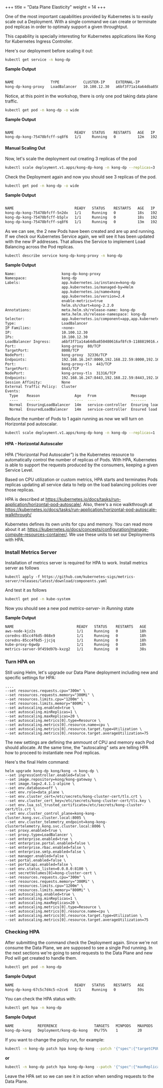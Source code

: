 +++
title = "Data Plane Elasticity"
weight = 14
+++


One of the most important capabilities provided by Kubernetes is to easily scale out a Deployment. With a single command we can create or terminate pod replicas in order to optimaly support a given throughtput. 

This capability is specially interesting for Kubernetes applications like Kong for Kubernetes Ingress Controller.

Here's our deployment before scaling it out:

```bash
kubectl get service -n kong-dp
```

**Sample Output**

```bash

NAME                 TYPE           CLUSTER-IP     EXTERNAL-IP                                                                  PORT(S)                      AGE
kong-dp-kong-proxy   LoadBalancer   10.100.12.30   a6bf3f71a14a64dba850480616af8fc9-1188819016.eu-central-1.elb.amazonaws.com   80:32336/TCP,443:31316/TCP   7m25s
```

Notice, at this point in the workshop, there is only one pod taking data plane traffic.


```bash
kubectl get pod -n kong-dp -o wide
```

**Sample Output**

```bash

NAME                            READY   STATUS    RESTARTS   AGE   IP               NODE                                              NOMINATED NODE   READINESS GATES
kong-dp-kong-75478bfcff-sq8f6   1/1     Running   0          12m   192.168.16.247   ip-192-168-29-188.eu-central-1.compute.internal   <none>           <none>
```

#### Manual Scaling Out

Now, let's scale the deployment out creating 3 replicas of the pod

```bash
kubectl scale deployment.v1.apps/kong-dp-kong -n kong-dp --replicas=3
```

Check the Deployment again and now you should see 3 replicas of the pod.

```bash
kubectl get pod -n kong-dp -o wide
```

**Sample Output**

```bash

NAME                            READY   STATUS    RESTARTS   AGE   IP               NODE                                              NOMINATED NODE   READINESS GATES
kong-dp-kong-75478bfcff-5n2dx   1/1     Running   0          18s   192.168.22.59    ip-192-168-29-188.eu-central-1.compute.internal   <none>           <none>
kong-dp-kong-75478bfcff-b5plv   1/1     Running   0          18s   192.168.25.162   ip-192-168-29-188.eu-central-1.compute.internal   <none>           <none>
kong-dp-kong-75478bfcff-sq8f6   1/1     Running   0          13m   192.168.16.247   ip-192-168-29-188.eu-central-1.compute.internal   <none>           <none>
```

As we can see, the 2 new Pods have been created and are up and running. If we check our Kubernetes Service again, we will see it has been updated with the new IP addresses. That allows the Service to implement Load Balancing across the Pod replicas.

```bash
kubectl describe service kong-dp-kong-proxy -n kong-dp
```

**Sample Output**

```bash
Name:                     kong-dp-kong-proxy
Namespace:                kong-dp
Labels:                   app.kubernetes.io/instance=kong-dp
                          app.kubernetes.io/managed-by=Helm
                          app.kubernetes.io/name=kong
                          app.kubernetes.io/version=2.4
                          enable-metrics=true
                          helm.sh/chart=kong-2.2.0
Annotations:              meta.helm.sh/release-name: kong-dp
                          meta.helm.sh/release-namespace: kong-dp
Selector:                 app.kubernetes.io/component=app,app.kubernetes.io/instance=kong-dp,app.kubernetes.io/name=kong
Type:                     LoadBalancer
IP Families:              <none>
IP:                       10.100.12.30
IPs:                      10.100.12.30
LoadBalancer Ingress:     a6bf3f71a14a64dba850480616af8fc9-1188819016.eu-central-1.elb.amazonaws.com
Port:                     kong-proxy  80/TCP
TargetPort:               8000/TCP
NodePort:                 kong-proxy  32336/TCP
Endpoints:                192.168.16.247:8000,192.168.22.59:8000,192.168.25.162:8000
Port:                     kong-proxy-tls  443/TCP
TargetPort:               8443/TCP
NodePort:                 kong-proxy-tls  31316/TCP
Endpoints:                192.168.16.247:8443,192.168.22.59:8443,192.168.25.162:8443
Session Affinity:         None
External Traffic Policy:  Cluster
Events:
  Type    Reason                Age   From                Message
  ----    ------                ----  ----                -------
  Normal  EnsuringLoadBalancer  14m   service-controller  Ensuring load balancer
  Normal  EnsuredLoadBalancer   14m   service-controller  Ensured load balancer
```

Reduce the number of Pods to 1 again running as now we will turn on Horizontal pod autoscalar.

```bash
kubectl scale deployment.v1.apps/kong-dp-kong -n kong-dp --replicas=1
```


#### HPA - Horizontal Autoscaler

HPA (“Horizontal Pod Autoscaler”) is the Kubernetes resource to automatically control the number of replicas of Pods. With HPA, Kubernetes is able to support the requests produced by the consumers, keeping a given Service Level.

Based on CPU utilization or custom metrics, HPA starts and terminates Pods replicas updating all service data to help on the load balancing policies over those replicas.

HPA is described at https://kubernetes.io/docs/tasks/run-application/horizontal-pod-autoscale/. Also, there's a nice walkthrough at https://kubernetes.io/docs/tasks/run-application/horizontal-pod-autoscale-walkthrough/

Kubernetes defines its own units for cpu and memory. You can read more about it at: https://kubernetes.io/docs/concepts/configuration/manage-compute-resources-container/. We use these units to set our Deployments with HPA.

### Install Metrics Server

Installation of metrics server is required for HPA to work. Install metrics server as follows

```
kubectl apply -f https://github.com/kubernetes-sigs/metrics-server/releases/latest/download/components.yaml
```

And test it as follows

```bash
kubectl get pod -n kube-system
```

Now you should see a new pod *metrics-server-* in *Running* state

**Sample Output**

```bash
NAME                             READY   STATUS    RESTARTS   AGE
aws-node-kjz2s                   1/1     Running   0          18h
coredns-85cc4f6d5-868x9          1/1     Running   0          18h
coredns-85cc4f6d5-jjcjq          1/1     Running   0          18h
kube-proxy-6gwdp                 1/1     Running   0          18h
metrics-server-9f459d97b-kxzg2   1/1     Running   0          38s
```

### Turn HPA on

Still using Helm, let's upgrade our Data Plane deployment including new and specific settings for HPA:
```
....
--set resources.requests.cpu="300m" \
--set resources.requests.memory="300Mi" \
--set resources.limits.cpu="1200m" \
--set resources.limits.memory="800Mi" \
--set autoscaling.enabled=true \
--set autoscaling.minReplicas=1 \
--set autoscaling.maxReplicas=20 \
--set autoscaling.metrics[0].type=Resource \
--set autoscaling.metrics[0].resource.name=cpu \
--set autoscaling.metrics[0].resource.target.type=Utilization \
--set autoscaling.metrics[0].resource.target.averageUtilization=75
```
The new settings are defining the ammount of CPU and memory each Pod should allocate. At the same time, the "autoscaling" sets are telling HPA how to proceed to instantiate new Pod replicas.


Here's the final Helm command:
```
helm upgrade kong-dp kong/kong -n kong-dp \
--set ingressController.enabled=false \
--set image.repository=kong/kong-gateway \
--set image.tag=2.4.1.1-alpine \
--set env.database=off \
--set env.role=data_plane \
--set env.cluster_cert=/etc/secrets/kong-cluster-cert/tls.crt \
--set env.cluster_cert_key=/etc/secrets/kong-cluster-cert/tls.key \
--set env.lua_ssl_trusted_certificate=/etc/secrets/kong-cluster-cert/tls.crt \
--set env.cluster_control_plane=kong-kong-cluster.kong.svc.cluster.local:8005 \
--set env.cluster_telemetry_endpoint=kong-kong-clustertelemetry.kong.svc.cluster.local:8006 \
--set proxy.enabled=true \
--set proxy.type=LoadBalancer \
--set enterprise.enabled=true \
--set enterprise.portal.enabled=false \
--set enterprise.rbac.enabled=false \
--set enterprise.smtp.enabled=false \
--set manager.enabled=false \
--set portal.enabled=false \
--set portalapi.enabled=false \
--set env.status_listen=0.0.0.0:8100 \
--set secretVolumes[0]=kong-cluster-cert \
--set resources.requests.cpu="300m" \
--set resources.requests.memory="300Mi" \
--set resources.limits.cpu="1200m" \
--set resources.limits.memory="800Mi" \
--set autoscaling.enabled=true \
--set autoscaling.minReplicas=1 \
--set autoscaling.maxReplicas=20 \
--set autoscaling.metrics[0].type=Resource \
--set autoscaling.metrics[0].resource.name=cpu \
--set autoscaling.metrics[0].resource.target.type=Utilization \
--set autoscaling.metrics[0].resource.target.averageUtilization=75
```

### Checking HPA

After submitting the command check the Deployment again. Since we're not consume the Data Plane, we are supposed to see a single Pod running. In the next sections we're going to send requests to the Data Plane and new Pod will get created to handle them.

```bash
kubectl get pod -n kong-dp
```

**Sample Output**

```bash
NAME                            READY   STATUS    RESTARTS   AGE
kong-dp-kong-67c5c7d4c5-n2cv6   1/1     Running   0          59s
```

You can check the HPA status with:

```bash
kubectl get hpa -n kong-dp
```

**Sample Output**

```bash
NAME           REFERENCE                 TARGETS   MINPODS   MAXPODS   REPLICAS   AGE
kong-dp-kong   Deployment/kong-dp-kong   0%/75%    1         20        1          80s
```


If you want to change the policy run, for example:


```bash
kubectl -n kong-dp patch hpa kong-dp-kong --patch '{"spec":{"targetCPUUtilizationPercentage":60}}'
```
**or**

```bash
kubectl -n kong-dp patch hpa kong-dp-kong --patch '{"spec":{"maxReplicas":15}}'
```

Leave the HPA set so we can see it in action when sending requests to the Data Plane.